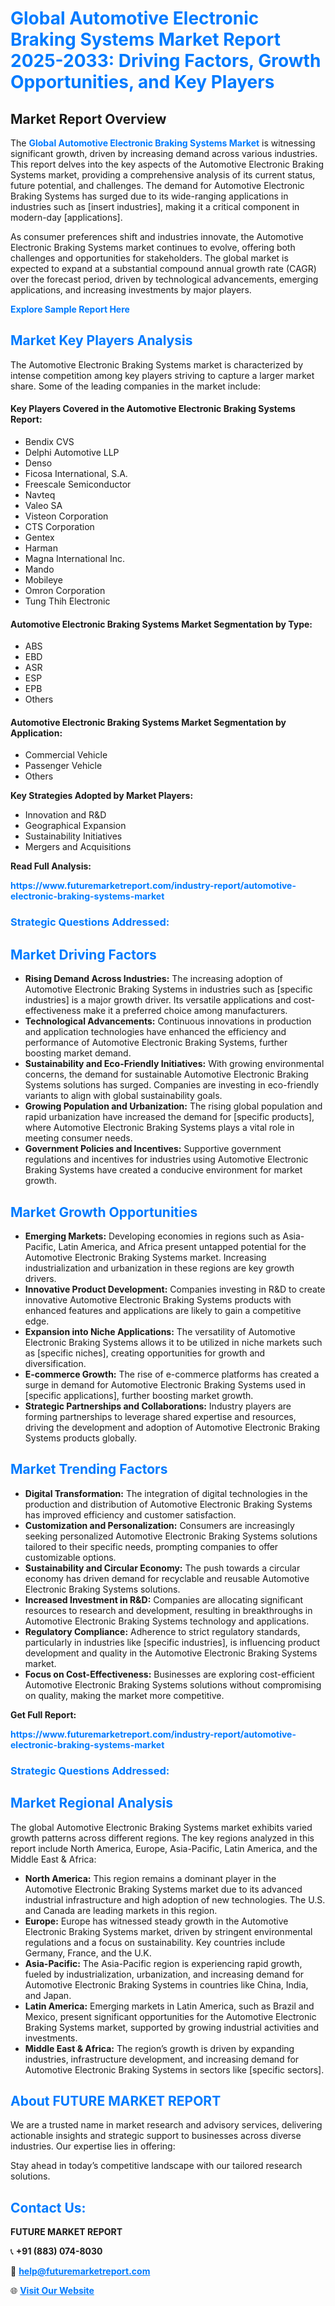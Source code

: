 <h1 style="color: #007BFF;">Global Automotive Electronic Braking Systems Market Report 2025-2033: Driving Factors, Growth Opportunities, and Key Players</h1>

<section id="overview">
<h2>Market Report Overview</h2>
<p>The <a href="https://www.futuremarketreport.com/industry-report/automotive-electronic-braking-systems-market" style="color: #007BFF; text-decoration: none;"><strong>Global Automotive Electronic Braking Systems Market</strong></a> is witnessing significant growth, driven by increasing demand across various industries. This report delves into the key aspects of the Automotive Electronic Braking Systems market, providing a comprehensive analysis of its current status, future potential, and challenges. The demand for Automotive Electronic Braking Systems has surged due to its wide-ranging applications in industries such as [insert industries], making it a critical component in modern-day [applications].</p>
<p>As consumer preferences shift and industries innovate, the Automotive Electronic Braking Systems market continues to evolve, offering both challenges and opportunities for stakeholders. The global market is expected to expand at a substantial compound annual growth rate (CAGR) over the forecast period, driven by technological advancements, emerging applications, and increasing investments by major players.</p>
</section>

<section id="overview">
<p><a href="https://www.futuremarketreport.com/request-sample/reportId=52842" style="color: #007BFF; text-decoration: none;"><strong>Explore Sample Report Here</strong></a></p>
</section>

<section id="key-players">
<h2 style="color: #007BFF;">Market Key Players Analysis</h2>
<p>The Automotive Electronic Braking Systems market is characterized by intense competition among key players striving to capture a larger market share. Some of the leading companies in the market include:</p>
<h4>Key Players Covered in the Automotive Electronic Braking Systems Report:</h4>
<ul><li>Bendix CVS</li><li>Delphi Automotive LLP</li><li>Denso</li><li>Ficosa International, S.A.</li><li>Freescale Semiconductor</li><li>Navteq</li><li>Valeo SA</li><li>Visteon Corporation</li><li>CTS Corporation</li><li>Gentex</li><li>Harman</li><li>Magna International Inc.</li><li>Mando</li><li>Mobileye</li><li>Omron Corporation</li><li>Tung Thih Electronic</li></ul>
<h4>Automotive Electronic Braking Systems Market Segmentation by Type:</h4>
<ul><li>ABS</li><li>EBD</li><li>ASR</li><li>ESP</li><li>EPB</li><li>Others</li></ul>

<h4>Automotive Electronic Braking Systems Market Segmentation by Application:</h4>
<ul><li>Commercial Vehicle</li><li>Passenger Vehicle</li><li>Others</li></ul>
<p><strong>Key Strategies Adopted by Market Players:</strong></p>
<ul>
<li>Innovation and R&D</li>
<li>Geographical Expansion</li>
<li>Sustainability Initiatives</li>
<li>Mergers and Acquisitions</li>
</ul>
</section>

<section>
<p><strong>Read Full Analysis: </strong></p><a href="https://www.futuremarketreport.com/industry-report/automotive-electronic-braking-systems-market" style="color: #007BFF; text-decoration: none;"><strong>https://www.futuremarketreport.com/industry-report/automotive-electronic-braking-systems-market</strong></a>
<h3 style="color: #007BFF;">Strategic Questions Addressed:</h3>
</section>

<section id="driving-factors">
<h2 style="color: #007BFF;">Market Driving Factors</h2>
<ul>
<li><strong>Rising Demand Across Industries:</strong> The increasing adoption of Automotive Electronic Braking Systems in industries such as [specific industries] is a major growth driver. Its versatile applications and cost-effectiveness make it a preferred choice among manufacturers.</li>
<li><strong>Technological Advancements:</strong> Continuous innovations in production and application technologies have enhanced the efficiency and performance of Automotive Electronic Braking Systems, further boosting market demand.</li>
<li><strong>Sustainability and Eco-Friendly Initiatives:</strong> With growing environmental concerns, the demand for sustainable Automotive Electronic Braking Systems solutions has surged. Companies are investing in eco-friendly variants to align with global sustainability goals.</li>
<li><strong>Growing Population and Urbanization:</strong> The rising global population and rapid urbanization have increased the demand for [specific products], where Automotive Electronic Braking Systems plays a vital role in meeting consumer needs.</li>
<li><strong>Government Policies and Incentives:</strong> Supportive government regulations and incentives for industries using Automotive Electronic Braking Systems have created a conducive environment for market growth.</li>
</ul>
</section>

<section id="growth-opportunities">
<h2 style="color: #007BFF;">Market Growth Opportunities</h2>
<ul>
<li><strong>Emerging Markets:</strong> Developing economies in regions such as Asia-Pacific, Latin America, and Africa present untapped potential for the Automotive Electronic Braking Systems market. Increasing industrialization and urbanization in these regions are key growth drivers.</li>
<li><strong>Innovative Product Development:</strong> Companies investing in R&D to create innovative Automotive Electronic Braking Systems products with enhanced features and applications are likely to gain a competitive edge.</li>
<li><strong>Expansion into Niche Applications:</strong> The versatility of Automotive Electronic Braking Systems allows it to be utilized in niche markets such as [specific niches], creating opportunities for growth and diversification.</li>
<li><strong>E-commerce Growth:</strong> The rise of e-commerce platforms has created a surge in demand for Automotive Electronic Braking Systems used in [specific applications], further boosting market growth.</li>
<li><strong>Strategic Partnerships and Collaborations:</strong> Industry players are forming partnerships to leverage shared expertise and resources, driving the development and adoption of Automotive Electronic Braking Systems products globally.</li>
</ul>
</section>

<section id="trending-factors">
<h2 style="color: #007BFF;">Market Trending Factors</h2>
<ul>
<li><strong>Digital Transformation:</strong> The integration of digital technologies in the production and distribution of Automotive Electronic Braking Systems has improved efficiency and customer satisfaction.</li>
<li><strong>Customization and Personalization:</strong> Consumers are increasingly seeking personalized Automotive Electronic Braking Systems solutions tailored to their specific needs, prompting companies to offer customizable options.</li>
<li><strong>Sustainability and Circular Economy:</strong> The push towards a circular economy has driven demand for recyclable and reusable Automotive Electronic Braking Systems solutions.</li>
<li><strong>Increased Investment in R&D:</strong> Companies are allocating significant resources to research and development, resulting in breakthroughs in Automotive Electronic Braking Systems technology and applications.</li>
<li><strong>Regulatory Compliance:</strong> Adherence to strict regulatory standards, particularly in industries like [specific industries], is influencing product development and quality in the Automotive Electronic Braking Systems market.</li>
<li><strong>Focus on Cost-Effectiveness:</strong> Businesses are exploring cost-efficient Automotive Electronic Braking Systems solutions without compromising on quality, making the market more competitive.</li>
</ul>
</section>

<section>
<p><strong>Get Full Report: </strong></p><a href="https://www.futuremarketreport.com/industry-report/automotive-electronic-braking-systems-market" style="color: #007BFF; text-decoration: none;"><strong>https://www.futuremarketreport.com/industry-report/automotive-electronic-braking-systems-market</strong></a>
<h3 style="color: #007BFF;">Strategic Questions Addressed:</h3>
</section>


<section id="regional-analysis">
<h2 style="color: #007BFF;">Market Regional Analysis</h2>
<p>The global Automotive Electronic Braking Systems market exhibits varied growth patterns across different regions. The key regions analyzed in this report include North America, Europe, Asia-Pacific, Latin America, and the Middle East & Africa:</p>
<ul>
<li><strong>North America:</strong> This region remains a dominant player in the Automotive Electronic Braking Systems market due to its advanced industrial infrastructure and high adoption of new technologies. The U.S. and Canada are leading markets in this region.</li>
<li><strong>Europe:</strong> Europe has witnessed steady growth in the Automotive Electronic Braking Systems market, driven by stringent environmental regulations and a focus on sustainability. Key countries include Germany, France, and the U.K.</li>
<li><strong>Asia-Pacific:</strong> The Asia-Pacific region is experiencing rapid growth, fueled by industrialization, urbanization, and increasing demand for Automotive Electronic Braking Systems in countries like China, India, and Japan.</li>
<li><strong>Latin America:</strong> Emerging markets in Latin America, such as Brazil and Mexico, present significant opportunities for the Automotive Electronic Braking Systems market, supported by growing industrial activities and investments.</li>
<li><strong>Middle East & Africa:</strong> The region’s growth is driven by expanding industries, infrastructure development, and increasing demand for Automotive Electronic Braking Systems in sectors like [specific sectors].</li>
</ul>
</section>

<footer>
<h2 style="color: #007BFF;">About FUTURE MARKET REPORT</h2>
<p>We are a trusted name in market research and advisory services, delivering actionable insights and strategic support to businesses across diverse industries. Our expertise lies in offering:</p>

<p>Stay ahead in today’s competitive landscape with our tailored research solutions.</p>

<h2 style="color: #007BFF;">Contact Us:</h2>
<p><strong>FUTURE MARKET REPORT</strong></p>
<p>📞 <strong>+91 (883) 074-8030</strong></p>
<p>📧 <strong><a href="mailto:help@futuremarketreport.com" style="color: #007BFF;">help@futuremarketreport.com</a></strong></p>
<p>🌐 <strong><a href="https://www.futuremarketreport.com/" style="color: #007BFF;">Visit Our Website</a></strong></p>
</footer>